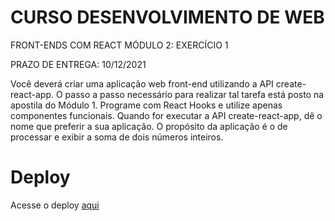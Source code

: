 # CURSO DESENVOLVIMENTO DE WEB

FRONT-ENDS COM REACT
MÓDULO 2: EXERCÍCIO 1

PRAZO DE ENTREGA: 10/12/2021

Você deverá criar uma aplicação web front-end utilizando a API
create-react-app. O passo a passo necessário para realizar tal tarefa está
posto na apostila do Módulo 1. Programe com React Hooks e utilize apenas
componentes funcionais.
Quando for executar a API create-react-app, dê o nome que preferir a sua
aplicação. O propósito da aplicação é o de processar e exibir a soma de dois
números inteiros.

# Deploy

Acesse o deploy [aqui](http://krymancer.me/curso-react-modulo-2-exercicio-1/)
